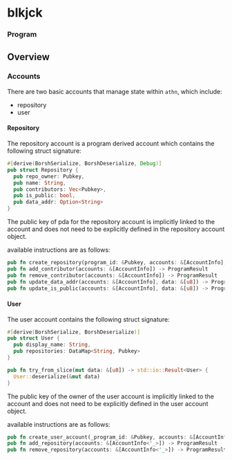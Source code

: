 # blkjck

### Program


## Overview

### Accounts

There are two basic accounts that manage state within `athn`, which include:

  - repository
  - user

#### Repository

The repository account is a program derived account which contains the following struct signature:

```rs
#[derive(BorshSerialize, BorshDeserialize, Debug)]
pub struct Repository {
  pub repo_owner: Pubkey,
  pub name: String,
  pub contributors: Vec<Pubkey>,
  pub is_public: bool,
  pub data_addr: Option<String>
}
```

The public key of pda for the repository account is implicitly linked to the account and does not need to be explicitly defined in the repository account object.

available instructions are as follows:

```rs
pub fn create_repository(program_id: &Pubkey, accounts: &[AccountInfo], data: &[u8]) -> ProgramResult
pub fn add_contributor(accounts: &[AccountInfo]) -> ProgramResult
pub fn remove_contributor(accounts: &[AccountInfo]) -> ProgramResult
pub fn update_data_addr(accounts: &[AccountInfo], data: &[u8]) -> ProgramResult
pub fn update_is_public(accounts: &[AccountInfo], data: &[u8]) -> ProgramResult
```

#### User

The user account contains the following struct signature:

```rs
#[derive(BorshSerialize, BorshDeserialize)]
pub struct User {
  pub display_name: String,
  pub repositories: DataMap<String, Pubkey>
}

pub fn try_from_slice(mut data: &[u8]) -> std::io::Result<User> {
  User::deserialize(&mut data)
}
```

The public key of the owner of the user account is implicitly linked to the account and does not need to be explicitly defined in the user account object.

available instructions are as follows:

```rs
pub fn create_user_account(_program_id: &Pubkey, accounts: &[AccountInfo], data: &[u8]) -> ProgramResult
pub fn add_repository(accounts: &[AccountInfo<'_>]) -> ProgramResult
pub fn remove_repository(accounts: &[AccountInfo<'_>]) -> ProgramResult
```